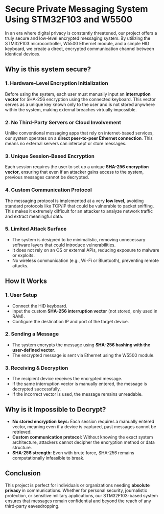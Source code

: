 # **Secure Private Messaging System Using STM32F103 and W5500**

In an era where digital privacy is constantly threatened, our project offers a truly secure and low-level encrypted messaging system. By utilizing the STM32F103 microcontroller, W5500 Ethernet module, and a simple HID keyboard, we create a direct, encrypted communication channel between identical devices.

## **Why is this system secure?**

### **1. Hardware-Level Encryption Initialization**  
Before using the system, each user must manually input an **interruption vector** for SHA-256 encryption using the connected keyboard. This vector serves as a unique key known only to the user and is not stored anywhere within the system, making external breaches virtually impossible.

### **2. No Third-Party Servers or Cloud Involvement**  
Unlike conventional messaging apps that rely on internet-based services, our system operates on a **direct peer-to-peer Ethernet connection**. This means no external servers can intercept or store messages.

### **3. Unique Session-Based Encryption**  
Each session requires the user to set up a unique **SHA-256 encryption vector**, ensuring that even if an attacker gains access to the system, previous messages cannot be decrypted.

### **4. Custom Communication Protocol**  
The messaging protocol is implemented at a very **low level**, avoiding standard protocols like TCP/IP that could be vulnerable to packet sniffing. This makes it extremely difficult for an attacker to analyze network traffic and extract meaningful data.

### **5. Limited Attack Surface**  
- The system is designed to be minimalistic, removing unnecessary software layers that could introduce vulnerabilities.  
- It does not rely on an OS or external APIs, reducing exposure to malware or exploits.  
- No wireless communication (e.g., Wi-Fi or Bluetooth), preventing remote attacks.

## **How It Works**

### **1. User Setup**
- Connect the HID keyboard.
- Input the custom **SHA-256 interruption vector** (not stored, only used in RAM).
- Configure the destination IP and port of the target device.

### **2. Sending a Message**
- The system encrypts the message using **SHA-256 hashing with the user-defined vector**.
- The encrypted message is sent via Ethernet using the W5500 module.

### **3. Receiving & Decryption**
- The recipient device receives the encrypted message.
- If the same interruption vector is manually entered, the message is decrypted successfully.
- If the incorrect vector is used, the message remains unreadable.

## **Why is it Impossible to Decrypt?**

- **No stored encryption keys:** Each session requires a manually entered vector, meaning even if a device is captured, past messages cannot be retrieved.  
- **Custom communication protocol:** Without knowing the exact system architecture, attackers cannot decipher the encryption method or data structure.  
- **SHA-256 strength:** Even with brute force, SHA-256 remains computationally infeasible to break.

## **Conclusion**

This project is perfect for individuals or organizations needing **absolute privacy** in communications. Whether for personal security, journalistic protection, or sensitive military applications, our STM32F103-based system ensures that messages remain confidential and beyond the reach of any third-party eavesdropping.
